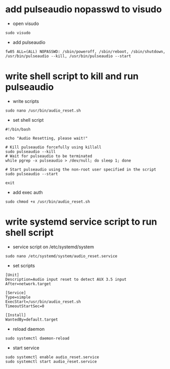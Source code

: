 # add pulseaudio nopasswd to visudo
- open visudo
```
sudo visudo
```
- add pulseaudio
```
fw05 ALL=(ALL) NOPASSWD: /sbin/poweroff, /sbin/reboot, /sbin/shutdown, /usr/bin/pulseaudio --kill, /usr/bin/pulseaudio --start

```

# write shell script to kill and run pulseaudio
- write scripts
```
sudo nano /usr/bin/audio_reset.sh
```
- set shell script
```
#!/bin/bash

echo "Audio Resetting, please wait!"

# Kill pulseaudio forcefully using killall
sudo pulseaudio --kill
# Wait for pulseaudio to be terminated
while pgrep -x pulseaudio > /dev/null; do sleep 1; done

# Start pulseaudio using the non-root user specified in the script
sudo pulseaudio --start

exit
```
- add exec auth
```
sudo chmod +x /usr/bin/audio_reset.sh
```

# write systemd service script to run shell script
- service script on /etc/systemd/system
```
sudo nano /etc/systemd/system/audio_reset.service
```
- set scripts
```                                                    
[Unit]
Description=Audio input reset to detect AUX 3.5 input
After=network.target

[Service]
Type=simple
ExecStart=/usr/bin/audio_reset.sh
TimeoutStartSec=0

[Install]
WantedBy=default.target
```
- reload daemon
```
sudo systemctl daemon-reload
```
- start service
```
sudo systemctl enable audio_reset.service
sudo systemctl start audio_reset.service
```
